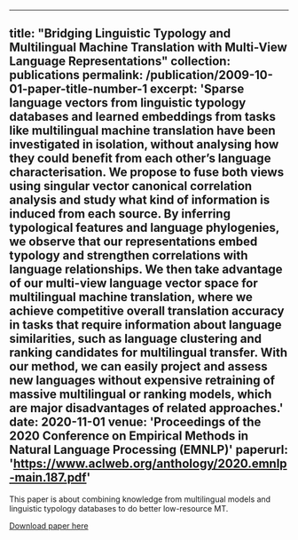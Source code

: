 


---
title: "Bridging Linguistic Typology and Multilingual Machine Translation with Multi-View Language Representations"
collection: publications
permalink: /publication/2009-10-01-paper-title-number-1
excerpt: 'Sparse language vectors from linguistic typology databases and learned embeddings from tasks like multilingual machine translation have been investigated in isolation, without analysing how they could benefit from each other’s language characterisation. We propose to fuse both views using singular vector canonical correlation analysis and study what kind of information is induced from each source. By inferring typological features and language phylogenies, we observe that our representations embed typology and strengthen correlations with language relationships. We then take advantage of our multi-view language vector space for multilingual machine translation, where we achieve competitive overall translation accuracy in tasks that require information about language similarities, such as language clustering and ranking candidates for multilingual transfer. With our method, we can easily project and assess new languages without expensive retraining of massive multilingual or ranking models, which are major disadvantages of related approaches.'
date: 2020-11-01
venue: 'Proceedings of the 2020 Conference on Empirical Methods in Natural Language Processing (EMNLP)'
paperurl: 'https://www.aclweb.org/anthology/2020.emnlp-main.187.pdf'
---

This paper is about combining knowledge from multilingual models and linguistic typology databases to do better low-resource MT.

[Download paper here](https://www.aclweb.org/anthology/2020.emnlp-main.187.pdf)

